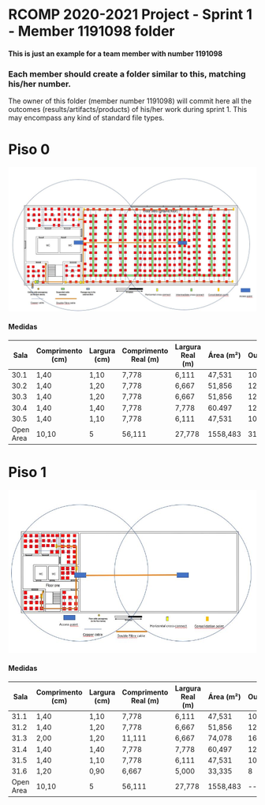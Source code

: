 RCOMP 2020-2021 Project - Sprint 1 - Member 1191098 folder
===========================================

#### This is just an example for a team member with number 1191098 ####
### Each member should create a folder similar to this, matching his/her number. ###
The owner of this folder (member number 1191098) will commit here all the outcomes (results/artifacts/products)		       of his/her work during sprint 1. This may encompass any kind of standard file types.

# Piso 0 #
![Piso0.jpg](Piso0.jpg)

#### Medidas ####

| Sala | Comprimento (cm) | Largura (cm) | Comprimento Real (m) | Largura Real (m) | Área (m²) | Outlets |
|----------|----------|----------|---------|---------|---------|----------|
| 30.1 | 1,40 | 1,10 | 7,778 | 6,111 | 47,531 | 10 |
| 30.2 | 1,40 | 1,20 | 7,778 | 6,667 | 51,856 | 12 |
| 30.3 | 1,40 | 1,20 | 7,778 | 6,667 | 51,856 | 12 |
| 30.4 | 1,40 | 1,40 | 7,778 | 7,778 | 60.497 | 12 |
| 30.5 | 1,40 | 1,10 | 7,778 | 6,111 | 47,531 | 10 |
| Open Area | 10,10 | 5 | 56,111 | 27,778 | 1558,483 | 312 |

# Piso 1 #
![Piso1.jpg](Piso1.jpg)

#### Medidas ####

| Sala | Comprimento (cm) | Largura (cm) | Comprimento Real (m) | Largura Real (m) | Área (m²) | Outlets |
|----------|----------|----------|---------|---------|---------|----------|
| 31.1 | 1,40 | 1,10 | 7,778 | 6,111 | 47,531 | 10 |
| 31.2 | 1,40 | 1,20 | 7,778 | 6,667 | 51,856 | 12 |
| 31.3 | 2,00 | 1,20 | 11,111 | 6,667 | 74,078 | 16 |
| 31.4 | 1,40 | 1,40 | 7,778 | 7,778 | 60,497 | 12 |
| 31.5 | 1,40 | 1,10 | 7,778 | 6,111 | 47,531 | 10 |
| 31.6 | 1,20 | 0,90 | 6,667 | 5,000 | 33,335 | 8 |
| Open Area | 10,10 | 5 | 56,111 | 27,778 | 1558,483 |-----|